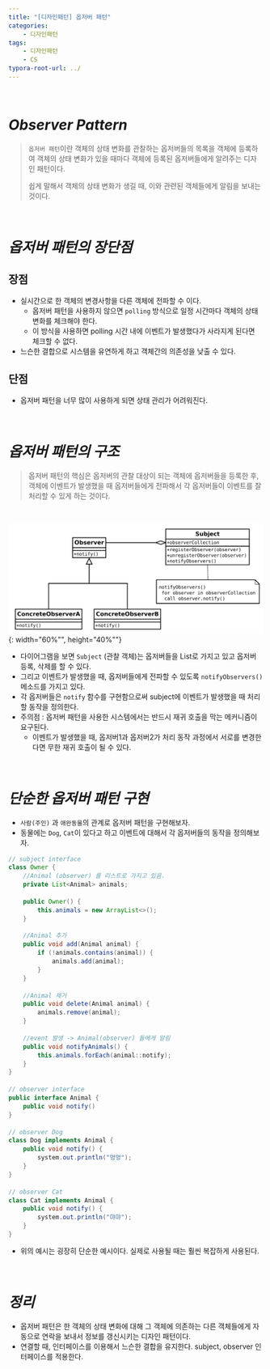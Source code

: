 ```yaml
---
title: "[디자인패턴] 옵저버 패턴"
categories: 
    - 디자인패턴
tags:
    - 디자인패턴
    - CS
typora-root-url: ../
---
```


<br>

# *Observer Pattern*
>   `옵저버 패턴`이란 객체의 상태 변화를 관찰하는 옵저버들의 목록을 객체에 등록하여 객체의 상태 변화가 있을 때마다 객체에 등록된 옵저버들에게 알려주는 디자인 패턴이다.
>
>   쉽게 말해서 객체의 상태 변화가 생길 때, 이와 관련된 객체들에게 알림을 보내는 것이다. 

<br>

# *옵저버 패턴의 장단점*

## 장점
* 실시간으로 한 객체의 변경사항을 다른 객체에 전파할 수 이다.
    * 옵저버 패턴을 사용하지 않으면 `polling` 방식으로 일정 시간마다 객체의 상태 변화를 체크해야 한다.
    * 이 방식을 사용하면 polling 시간 내에 이벤트가 발생했다가 사라지게 된다면 체크할 수 없다.
* 느슨한 결합으로 시스템을 유연하게 하고 객체간의 의존성을 낮출 수 있다. 



## 단점
* 옵저버 패턴을 너무 많이 사용하게 되면 상태 관리가 어려워진다. 

<br>



# *옵저버 패턴의 구조*
>   옵저버 패턴의 핵심은 옵저버의 관찰 대상이 되는 객체에 옵저버들을 등록한 후, 객체에 이벤트가 발생했을 때 옵저버들에게 전파해서 각 옵저버들이 이벤트를 잘 처리할 수 있게 하는 것이다.
<br>

![img1](/assets/images/14_1.png){: width="60%"", height="40%""} <br>

* 다이어그램을 보면 `Subject` (관찰 객체)는 옵저버들을 List로 가지고 있고 옵저버 등록, 삭제를 할 수 있다.
* 그리고 이벤트가 발생했을 때, 옵저버들에게 전파할 수 있도록 `notifyObservers()` 메소드를 가지고 있다.
* 각 옵저버들은 `notify` 함수를 구현함으로써 subject에 이벤트가 발생했을 때 처리할 동작을 정의한다.
* 주의점 : 옵저버 패턴을 사용한 시스템에서는 반드시 재귀 호출을 막는 메커니즘이 요구된다.
    * 이벤트가 발생했을 때, 옵저버1과 옵저버2가 처리 동작 과정에서 서로를 변경한다면 무한 재귀 호출이 될 수 있다. 

<br>



# *단순한 옵저버 패턴 구현*
* `사람(주인)` 과 `애완동물`의 관계로 옵저버 패턴을 구현해보자.
* 동물에는 `Dog`, `Cat`이 있다고 하고 이벤트에 대해서 각 옵저버들의 동작을 정의해보자.


~~~java
// subject interface
class Owner {
  	//Animal (observer) 를 리스트로 가지고 있음.
    private List<Animal> animals;

    public Owner() {
        this.animals = new ArrayList<>();
    }

  	//Animal 추가
    public void add(Animal animal) {
        if (!animals.contains(animal)) {
            animals.add(animal);
        }
    }
  
  	//Animal 제거
    public void delete(Animal animal) {
        animals.remove(animal);
    }
  
  	//event 발생 -> Animal(observer) 들에게 알림
    public void notifyAnimals() {
        this.animals.forEach(animal::notify);
    }
}

// observer interface
public interface Animal {
    public void notify()
}

// observer Dog
class Dog implements Animal {
    public void notify() {
        system.out.println("멍멍");
    }
}

// observer Cat
class Cat implements Animal {
    public void notify() {
        system.out.println("먀먀");
    }
}
~~~

* 위의 예시는 굉장히 단순한 예시이다. 실제로 사용될 때는 훨씬 복잡하게 사용된다. 

<br>



# *정리*
* 옵저버 패턴은 한 객체의 상태 변화에 대해 그 객체에 의존하는 다른 객체들에게 자동으로 연락을 보내서 정보를 갱신시키는 디자인 패턴이다.
* 연결할 때, 인터페이스를 이용해서 느슨한 결합을 유지한다. subject, observer 인터페이스를 적용한다.

